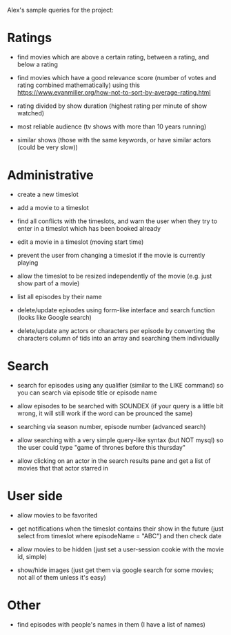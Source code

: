 Alex's sample queries for the project:

# Ratings

- find movies which are above a certain rating, between a rating, and below a rating

- find movies which have a good relevance score (number of votes and rating combined mathematically) using this https://www.evanmiller.org/how-not-to-sort-by-average-rating.html

- rating divided by show duration (highest rating per minute of show watched)

- most reliable audience (tv shows with more than 10 years running)

- similar shows (those with the same keywords, or have similar actors (could be very slow))

# Administrative

- create a new timeslot

- add a movie to a timeslot

- find all conflicts with the timeslots, and warn the user when they try to enter in a timeslot which has been booked already

- edit a movie in a timeslot (moving start time)

- prevent the user from changing a timeslot if the movie is currently playing

- allow the timeslot to be resized independently of the movie (e.g. just show part of a movie)

- list all episodes by their name

- delete/update episodes using form-like interface and search function (looks like Google search)

- delete/update any actors or characters per episode by converting the characters column of tids into an array and searching them individually

# Search

- search for episodes using any qualifier (similar to the LIKE command) so you can search via episode title or episode name

- allow episodes to be searched with SOUNDEX (if your query is a little bit wrong, it will still work if the word can be prounced the same)

- searching via season number, episode number (advanced search)

- allow searching with a very simple query-like syntax (but NOT mysql) so the user could type "game of thrones before this thursday"

- allow clicking on an actor in the search results pane and get a list of movies that that actor starred in


# User side

- allow movies to be favorited

- get notifications when the timeslot contains their show in the future (just select from timeslot where episodeName = "ABC") and then check date

- allow movies to be hidden (just set a user-session cookie with the movie id, simple)

- show/hide images (just get them via google search for some movies; not all of them unless it's easy)


# Other

- find episodes with people's names in them (I have a list of names)

